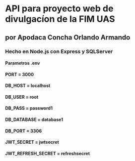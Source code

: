# API para proyecto web de divulgacíon de la FIM UAS

## por Apodaca Concha Orlando Armando

### Hecho en Node.js con Express y SQLServer

#### Parametros .env

#### PORT = 3000

#### DB_HOST = localhost

#### DB_USER = root

#### DB_PASS = password1

#### DB_DATABASE = database1

#### DB_PORT = 3306

#### JWT_SECRET = jwtsecret

#### JWT_REFRESH_SECRET = refreshsecret
